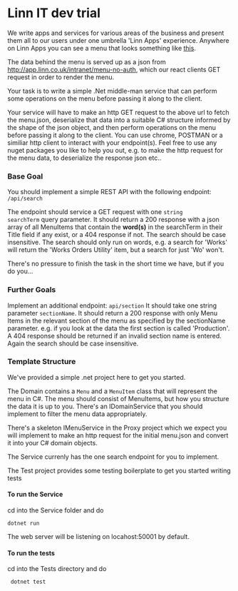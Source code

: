 # Linn IT dev trial

We write apps and services for various areas of the business and present them all to our users under one umbrella 'Linn Apps' experience. Anywhere on Linn Apps you can see a menu that looks something like <a href="https://linn.github.io/react-components-library/?path=/story/components-navigation--default">this</a>.

The data behind the menu is served up as a json from http://app.linn.co.uk/intranet/menu-no-auth, which our react clients GET request in order to render the menu.

Your task is to write a simple .Net middle-man service that can perform some operations on the menu before passing it along to the client.

Your service will have to make an http GET request to the above url to fetch the menu.json, deserialize that data into a suitable C# structure informed by the shape of the json object, and then perform operations on the menu before passing it along to the client. You can use chrome, POSTMAN or a similiar http client to interact with your endpoint(s).
Feel free to use any nuget packages you like to help you out, e.g. to make the http request for the menu data, to deserialize the response json etc..

### Base Goal
You should implement a simple REST API with the following endpoint:  <code>/api/search</code>

The endpoint should service a GET request with one <code>string searchTerm</code> query parameter. It should return a 200 response with a json array of all MenuItems that contain the <strong>word(s)</strong> in the searchTerm in their Title field if any exist, or a 404 response if not. The search should be case insensitive. The search should only run on words, e.g. a search for 'Works' will return the 'Works Orders Utility' item, but a search for just 'Wo' won't.

There's no pressure to finish the task in the short time we have, but if you do you...

### Further Goals
Implement an additional endpoint: <code>api/section</code>
It should take one string parameter <code>sectionName</code>. It should return a 200 response with only Menu Items in the relevant section of the menu as specified by the sectionName parameter. e.g. if you look at the data the first section is called 'Production'. A 404 response should be returned if an invalid section name is entered. Again the search should be case insensitive.

### Template Structure
We've provided a simple .net project here to get you started. 

The Domain contains a <code>Menu</code> and a <code>MenuItem</code> class that will represent the menu in C#. The menu should consist of MenuItems, but how you structure the data it is up to you. There's an IDomainService that you should implement to filter the menu data appropriately.

There's a skeleton IMenuService in the Proxy project which we expect you will implement to make an http request for the initial menu.json and convert it into your C# domain objects.

The Service currenly has the one search endpoint for you to implement.

The Test project provides some testing boilerplate to get you started writing tests

#### To run the Service
cd into the Service folder and do 

<code>dotnet run</code>

The web server will be listening on locahost:50001 by default.

#### To run the tests
cd into the Tests directory and do 

<code> dotnet test </code>
